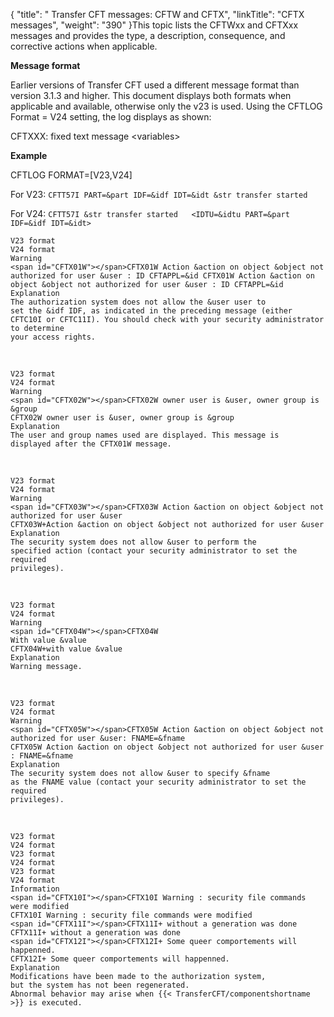 {
    "title": " Transfer CFT messages:  CFTW and CFTX",
    "linkTitle": "CFTX messages",
    "weight": "390"
}This topic lists the CFTWxx and CFTXxx messages and provides the type, a description, consequence, and corrective actions when applicable.

**Message format**

Earlier versions of Transfer CFT used a different message format than version 3.1.3 and higher. This document displays both formats when applicable and available, otherwise only the v23 is used. Using the CFTLOG Format = V24 setting, the log displays as shown:

CFTXXX: fixed text message &lt;variables>

**Example**

CFTLOG FORMAT=\[V23,V24\]

For V23: `CFTT57I PART=&part IDF=&idf IDT=&idt &str transfer started`

For V24: `CFTT57I &str transfer started   <IDTU=&idtu PART=&part IDF=&idf IDT=&idt>`

```
V23 format
V24 format
Warning
<span id="CFTX01W"></span>CFTX01W Action &action on object &object not authorized for user &user : ID CFTAPPL=&id CFTX01W Action &action on object &object not authorized for user &user : ID CFTAPPL=&id
Explanation
The authorization system does not allow the &user user to
set the &idf IDF, as indicated in the preceding message (either CFTC10I or CFTC11I). You should check with your security administrator to determine
your access rights.
```

 

```
V23 format
V24 format
Warning
<span id="CFTX02W"></span>CFTX02W owner user is &user, owner group is &group
CFTX02W owner user is &user, owner group is &group
Explanation
The user and group names used are displayed. This message is
displayed after the CFTX01W message.
```

 

```
V23 format
V24 format
Warning
<span id="CFTX03W"></span>CFTX03W Action &action on object &object not
authorized for user &user
CFTX03W+Action &action on object &object not authorized for user &user
Explanation
The security system does not allow &user to perform the
specified action (contact your security administrator to set the required
privileges).
```

 

```
V23 format
V24 format
Warning
<span id="CFTX04W"></span>CFTX04W
With value &value
CFTX04W+with value &value
Explanation
Warning message.
```

 

```
V23 format
V24 format
Warning
<span id="CFTX05W"></span>CFTX05W Action &action on object &object not
authorized for user &user: FNAME=&fname
CFTX05W Action &action on object &object not authorized for user &user : FNAME=&fname
Explanation
The security system does not allow &user to specify &fname
as the FNAME value (contact your security administrator to set the required
privileges).
```

 

```
V23 format
V24 format
V23 format
V24 format
V23 format
V24 format
Information
<span id="CFTX10I"></span>CFTX10I Warning : security file commands were modified
CFTX10I Warning : security file commands were modified
<span id="CFTX11I"></span>CFTX11I+ without a generation was done
CFTX11I+ without a generation was done
<span id="CFTX12I"></span>CFTX12I+ Some queer comportements will happenned.
CFTX12I+ Some queer comportements will happenned.
Explanation
Modifications have been made to the authorization system,
but the system has not been regenerated.
Abnormal behavior may arise when {{< TransferCFT/componentshortname >}} is executed.
```
